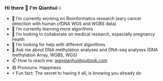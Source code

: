 ### Hi there 👋 I'm Qianhui☺️

<!--
**QianhuiWan/QianhuiWan** is a ✨ _special_ ✨ repository because its `README.md` (this file) appears on your GitHub profile.

Here are some ideas to get you started:
-->

- 🔭 I’m currently working on Bioinformatics research (eary cancer detection with human cfDNA WGS and WGBS data)
- 🌱 I’m currently learning more algorithms 
- 👯 I’m looking to collaborate on medical research, especially pregnancy health 
- 🤔 I’m looking for help with different algorithms 
- 💬 Ask me about DNA methylation analyses and DNA-seq analyses (DNA methylation Array, WGBS, WGS)
- 📫 How to reach me: wanqianhui@outlook.com
- 😄 Pronouns: Happiness
- ⚡ Fun fact: The secret to having it all, is knowing you already do

